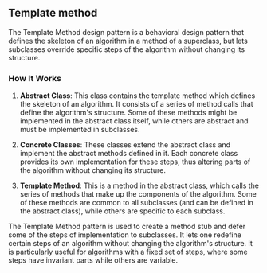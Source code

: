 ## Template method

The Template Method design pattern is a behavioral design pattern that defines the skeleton of an algorithm in a method of a superclass, but lets subclasses override specific steps of the algorithm without changing its structure.

### How It Works

1. **Abstract Class**: This class contains the template method which defines the skeleton of an algorithm. It consists of a series of method calls that define the algorithm's structure. Some of these methods might be implemented in the abstract class itself, while others are abstract and must be implemented in subclasses.

2. **Concrete Classes**: These classes extend the abstract class and implement the abstract methods defined in it. Each concrete class provides its own implementation for these steps, thus altering parts of the algorithm without changing its structure.

3. **Template Method**: This is a method in the abstract class, which calls the series of methods that make up the components of the algorithm. Some of these methods are common to all subclasses (and can be defined in the abstract class), while others are specific to each subclass.

The Template Method pattern is used to create a method stub and defer some of the steps of implementation to subclasses. It lets one redefine certain steps of an algorithm without changing the algorithm's structure. It is particularly useful for algorithms with a fixed set of steps, where some steps have invariant parts while others are variable.